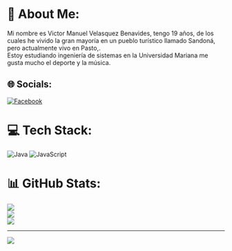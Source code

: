 # 💫 About Me:
Mi nombre es Victor Manuel Velasquez Benavides, tengo 19 años, de los cuales he vivido la gran mayoría en un pueblo turístico llamado Sandoná, pero actualmente vivo en Pasto,.<br>Estoy estudiando ingeniería de sistemas en la Universidad Mariana me gusta mucho el deporte y la música.


## 🌐 Socials:
[![Facebook](https://img.shields.io/badge/Facebook-%231877F2.svg?logo=Facebook&logoColor=white)](https://www.facebook.com/profile.php?id=100008337811232&mibextid=ZbWKwL) 

# 💻 Tech Stack:
![Java](https://img.shields.io/badge/java-%23ED8B00.svg?style=for-the-badge&logo=java&logoColor=white) ![JavaScript](https://img.shields.io/badge/javascript-%23323330.svg?style=for-the-badge&logo=javascript&logoColor=%23F7DF1E)
# 📊 GitHub Stats:
![](https://github-readme-stats.vercel.app/api?username=VicMan25&theme=dark&hide_border=false&include_all_commits=false&count_private=false)<br/>
![](https://github-readme-streak-stats.herokuapp.com/?user=VicMan25&theme=dark&hide_border=false)<br/>
![](https://github-readme-stats.vercel.app/api/top-langs/?username=VicMan25&theme=dark&hide_border=false&include_all_commits=false&count_private=false&layout=compact)

---
[![](https://visitcount.itsvg.in/api?id=VicMan25&icon=0&color=0)](https://visitcount.itsvg.in)

<!-- Proudly created with GPRM ( https://gprm.itsvg.in ) -->
